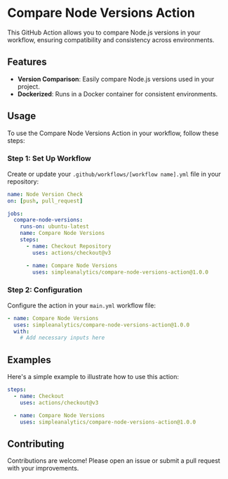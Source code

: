 # Compare Node Versions Action

This GitHub Action allows you to compare Node.js versions in your workflow, ensuring compatibility and consistency across environments.

## Features

- **Version Comparison**: Easily compare Node.js versions used in your project.
- **Dockerized**: Runs in a Docker container for consistent environments.

## Usage

To use the Compare Node Versions Action in your workflow, follow these steps:

### Step 1: Set Up Workflow

Create or update your `.github/workflows/[workflow name].yml` file in your repository:

```yaml
name: Node Version Check
on: [push, pull_request]

jobs:
  compare-node-versions:
    runs-on: ubuntu-latest
    name: Compare Node Versions
    steps:
      - name: Checkout Repository
        uses: actions/checkout@v3

      - name: Compare Node Versions
        uses: simpleanalytics/compare-node-versions-action@1.0.0
```

### Step 2: Configuration

Configure the action in your `main.yml` workflow file:

```yaml
- name: Compare Node Versions
  uses: simpleanalytics/compare-node-versions-action@1.0.0
  with:
    # Add necessary inputs here
```

## Examples

Here's a simple example to illustrate how to use this action:

```yaml
steps:
  - name: Checkout
    uses: actions/checkout@v3

  - name: Compare Node Versions
    uses: simpleanalytics/compare-node-versions-action@1.0.0
```

## Contributing

Contributions are welcome! Please open an issue or submit a pull request with your improvements.
